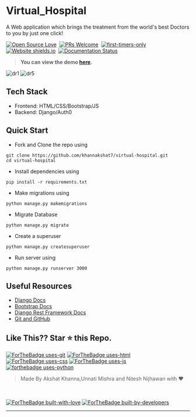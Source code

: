 # Virtual_Hospital

A Web application which brings the treatment from the world's best Doctors to you by just one click!

[![Open Source Love](https://badges.frapsoft.com/os/v1/open-source.svg?v=102)](https://virtual-hospital.azurewebsites.net/)&nbsp;
[![PRs Welcome](https://img.shields.io/badge/PRs-welcome-brightgreen.svg?style=flat-square)](https://github.com/khannakshat7/virtual-hospital)&nbsp;
[![first-timers-only](https://img.shields.io/badge/first--timers--only-friendly-blue.svg?style=flat-square)](https://github.com/khannakshat7/virtual-hospital)&nbsp;
[![Website shields.io](https://img.shields.io/website-up-down-green-red/http/shields.io.svg)](https://virtual-hospital.azurewebsites.net/)&nbsp;
[![Documentation Status](https://readthedocs.org/projects/ansicolortags/badge/?version=latest)](https://github.com/khannakshat7/virtual-hospital/blob/master/README.md)&nbsp;

> **You can view the demo [here](https://virtualhospital.uc.r.appspot.com/).**

<img src="https://i.ibb.co/HC4VLgN/dr1.png" alt="dr1" border="0">
<img src="https://i.ibb.co/xhPM9Mr/dr5.png" alt="dr5" border="0">

## Tech Stack
- Frontend: HTML/CSS/Bootstrap/JS
- Backend: Django/Auth0


## Quick Start

- Fork and Clone the repo using
```
git clone https://github.com/khannakshat7/virtual-hospital.git
cd virtual-hospital
```
- Install dependencies using
```
pip install -r requirements.txt
```
- Make migrations using
```
python manage.py makemigrations
```
- Migrate Database
```
python manage.py migrate
```
- Create a superuser
```
python manage.py createsuperuser
```
- Run server using
```
python manage.py runserver 3000
```

## Useful Resources

- [Django Docs](https://docs.djangoproject.com/en/3.0/)
- [Bootstrap Docs](https://getbootstrap.com/docs/4.5/getting-started/introduction/)
- [Django Rest Framework Docs](https://www.django-rest-framework.org/)
- [Git and GitHub](https://www.digitalocean.com/community/tutorials/how-to-use-git-a-reference-guide)


## Like This?? Star ⭐ this Repo.

[![ForTheBadge uses-git](http://ForTheBadge.com/images/badges/uses-git.svg)](https://github.com/khannakshat7/virtual-hospital)
[![ForTheBadge uses-html](http://ForTheBadge.com/images/badges/uses-html.svg)](https://github.com/khannakshat7/virtual-hospital)
[![ForTheBadge uses-css](http://ForTheBadge.com/images/badges/uses-css.svg)](https://github.com/khannakshat7/virtual-hospital)
[![ForTheBadge uses-js](http://ForTheBadge.com/images/badges/uses-js.svg)](https://github.com/khannakshat7/virtual-hospital)
[![forthebadge uses-python](https://forthebadge.com/images/badges/made-with-python.svg)](https://github.com/khannakshat7/virtual-hospital)

> Made By Akshat Khanna,Unnati Mishra and Nitesh Nijhawan with ❤️

<br><br>
[![ForTheBadge built-with-love](http://ForTheBadge.com/images/badges/built-with-love.svg)](https://github.com/khannakshat7/virtual-hospital)
[![ForTheBadge built-by-developers](http://ForTheBadge.com/images/badges/built-by-developers.svg)](https://github.com/khannakshat7/virtual-hospital)

***
